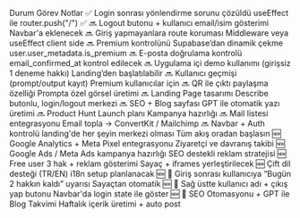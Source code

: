 Durum Görev Notlar ✅ Login sonrası yönlendirme sorunu çözüldü useEffect ile router.push("/") ✅ 🔜 Logout butonu + kullanıcı email/isim gösterimi Navbar'a eklenecek 🔜 Giriş yapmayanlara route koruması Middleware veya useEffect client side 🔜 Premium kontrolünü Supabase’dan dinamik çekme user.user_metadata.is_premium 🔜 E-posta doğrulama kontrolü email_confirmed_at kontrol edilecek 🔜 Uygulama içi demo kullanımı (girişsiz 1 deneme hakkı) Landing’den başlatılabilir 🔜 Kullanıcı geçmişi (prompt/output kayıt) Premium kullanıcılar için 🔜 QR ile çıktı paylaşma özelliği Prompta özel görsel üretimi 🔜 Landing Page tasarımı Describe butonlu, login/logout merkezi 🔜 SEO + Blog sayfası GPT ile otomatik yazı üretimi 🔜 Product Hunt Launch planı Kampanya hazırlığı 🔜 Mail listesi entegrasyonu Email topla → ConvertKit / Mailchimp 🔜 Navbar + Auth kontrolü landing'de her şeyin merkezi olması Tüm akış oradan başlasın 🆕 Google Analytics + Meta Pixel entegrasyonu Ziyaretçi ve davranış takibi 🆕 Google Ads / Meta Ads kampanya hazırlığı SEO destekli reklam stratejisi 🆕 Free user 3 hak + reklam gösterimi Sayaç + iframes yerleştirilecek 🆕 Çift dil desteği (TR/EN) i18n setup planlanacak 🆕 🎁 Giriş sonrası kullanıcıya “Bugün 2 hakkın kaldı” uyarısı Sayaçtan otomatik 🆕 🎁 Sağ üstte kullanıcı adı + çıkış yap butonu Navbar'da login state ile göster 🆕 💎 SEO Otomasyonu + GPT ile Blog Takvimi Haftalık içerik üretimi + auto post

